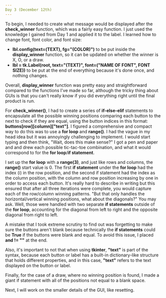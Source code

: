 ```yaml
---
Day 3 (December 12th)
---
```


  To begin, I needed to create what message would be displayed after the **check_winner** function, which was a fairly easy function. I just used the knowledge I gained from Day 1 and applied it to the label. I learned how to change font, font color, and font size:
  
   - **lbl.config(text=(TEXT), fg="(COLOR)")** to be put inside the **display_winner** function, so it can be updated on whether the winner is X, O, or a draw.  
  - **lbl = tk.Label(root, text="(TEXT)", font=("NAME OF FONT", FONT SIZE))** to be put at the end of everything because it's done        once, and nothing changes.

  Overall, **display_winner** function was pretty easy and straightforward compared to the functions I've made so far, although the tricky thing about GUIs is that you can't really know if you did everything right until the final product is run.
  
  For **check_winner()**, I had to create a series of **if-else-elif** statements to encapsulate all the possible winning positions comparing each button to the next to check if they are equal, using the button indices in this format: **buttons[row][column]["text"]**. I figured a comprehensive and compact way to do this was to use a **for loop** and **range()**. I had the vague in my head idea but it was annoyingly challenging to implement. I would start typing and then think, "Wait, does this make sense?" I got a pen and paper and and drew each possible tic-tac-toe combination, and what it would correspond to for the **for loop**/**if statement**. 
  
  I set up the **for loop** with a **range(3)**, and just like rows and columns, the **range()** start value is 0. The first **if statement** under the **for loop** had the index (i) in the row position, and the second if statement had the index as the column position, with the column and row position increasing by one in order to access each button. It's really hard to describe in writing but this ensured that after all three iterations were complete, you would capture each of the row/column winning patterns. "But that only handles the horizontal/vertical winning positions, what about the diagonals?" You may ask. Well, those were handled with two separate **if statements** outside of the **for loop**, accounting for the diagonal from left to right and the opposite diagonal from right to left.
  
  A mistake that I took extreme scrutiny to find out was forgetting to make sure the buttons aren't blank because technically the **if statements** could be **True** if the buttons were blank and equal. To avoid this issue, I placed **and != ""** at the end. 
  
  Also, it's important to not that when using **tkinter**, **"text"** is part of the syntax, because each button or label has a built-in dictionary-like structure that holds different properties, and in this case, **"text"** refers to the text displayed on the button or label.
  
  Finally, for the case of a draw, where no winning position is found, I made a giant if statement with all of the positions not equal to a blank space. 
  
  Next, I will work on the smaller details of the GUI, like resetting. 
    
